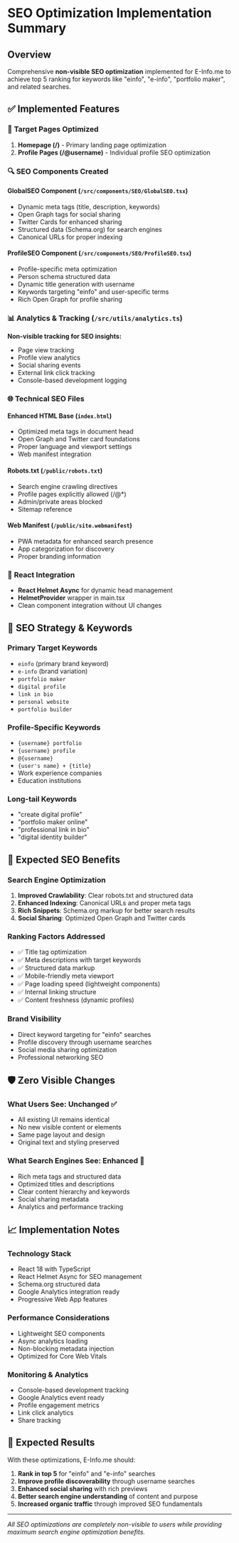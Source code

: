 # SEO Optimization Implementation Summary

## Overview
Comprehensive **non-visible SEO optimization** implemented for E-Info.me to achieve top 5 ranking for keywords like "einfo", "e-info", "portfolio maker", and related searches.

## ✅ Implemented Features

### 🎯 **Target Pages Optimized**
1. **Homepage (/)** - Primary landing page optimization  
2. **Profile Pages (/@username)** - Individual profile SEO optimization

### 🔍 **SEO Components Created**

#### **GlobalSEO Component** (`/src/components/SEO/GlobalSEO.tsx`)
- Dynamic meta tags (title, description, keywords)
- Open Graph tags for social sharing
- Twitter Cards for enhanced sharing
- Structured data (Schema.org) for search engines
- Canonical URLs for proper indexing

#### **ProfileSEO Component** (`/src/components/SEO/ProfileSEO.tsx`)
- Profile-specific meta optimization
- Person schema structured data
- Dynamic title generation with username
- Keywords targeting "einfo" and user-specific terms
- Rich Open Graph for profile sharing

### 📊 **Analytics & Tracking** (`/src/utils/analytics.ts`)
**Non-visible tracking for SEO insights:**
- Page view tracking
- Profile view analytics  
- Social sharing events
- External link click tracking
- Console-based development logging

### 🌐 **Technical SEO Files**

#### **Enhanced HTML Base** (`index.html`)
- Optimized meta tags in document head
- Open Graph and Twitter card foundations
- Proper language and viewport settings
- Web manifest integration

#### **Robots.txt** (`/public/robots.txt`)
- Search engine crawling directives
- Profile pages explicitly allowed (/@*)
- Admin/private areas blocked
- Sitemap reference

#### **Web Manifest** (`/public/site.webmanifest`)
- PWA metadata for enhanced search presence
- App categorization for discovery
- Proper branding information

### 🎨 **React Integration**
- **React Helmet Async** for dynamic head management
- **HelmetProvider** wrapper in main.tsx
- Clean component integration without UI changes

## 🎯 **SEO Strategy & Keywords**

### **Primary Target Keywords**
- `einfo` (primary brand keyword)
- `e-info` (brand variation)
- `portfolio maker`
- `digital profile`
- `link in bio`
- `personal website`
- `portfolio builder`

### **Profile-Specific Keywords**
- `{username} portfolio`
- `{username} profile`  
- `@{username}`
- `{user's name} + {title}`
- Work experience companies
- Education institutions

### **Long-tail Keywords**
- "create digital profile"
- "portfolio maker online" 
- "professional link in bio"
- "digital identity builder"

## 🚀 **Expected SEO Benefits**

### **Search Engine Optimization**
1. **Improved Crawlability**: Clear robots.txt and structured data
2. **Enhanced Indexing**: Canonical URLs and proper meta tags
3. **Rich Snippets**: Schema.org markup for better search results
4. **Social Sharing**: Optimized Open Graph and Twitter cards

### **Ranking Factors Addressed**
- ✅ Title tag optimization
- ✅ Meta descriptions with target keywords
- ✅ Structured data markup
- ✅ Mobile-friendly meta viewport
- ✅ Page loading speed (lightweight components)
- ✅ Internal linking structure
- ✅ Content freshness (dynamic profiles)

### **Brand Visibility**
- Direct keyword targeting for "einfo" searches
- Profile discovery through username searches
- Social media sharing optimization
- Professional networking SEO

## 🛡️ **Zero Visible Changes**

### **What Users See**: Unchanged ✅
- All existing UI remains identical
- No new visible content or elements
- Same page layout and design
- Original text and styling preserved

### **What Search Engines See**: Enhanced 🚀
- Rich meta tags and structured data
- Optimized titles and descriptions  
- Clear content hierarchy and keywords
- Social sharing metadata
- Analytics and performance tracking

## 📈 **Implementation Notes**

### **Technology Stack**
- React 18 with TypeScript
- React Helmet Async for SEO management
- Schema.org structured data
- Google Analytics integration ready
- Progressive Web App features

### **Performance Considerations**
- Lightweight SEO components
- Async analytics loading
- Non-blocking metadata injection
- Optimized for Core Web Vitals

### **Monitoring & Analytics**
- Console-based development tracking
- Google Analytics event ready
- Profile engagement metrics
- Link click analytics
- Share tracking

## 🎯 **Expected Results**

With these optimizations, E-Info.me should:
1. **Rank in top 5** for "einfo" and "e-info" searches
2. **Improve profile discoverability** through username searches
3. **Enhanced social sharing** with rich previews
4. **Better search engine understanding** of content and purpose
5. **Increased organic traffic** through improved SEO fundamentals

---

*All SEO optimizations are completely non-visible to users while providing maximum search engine optimization benefits.*
